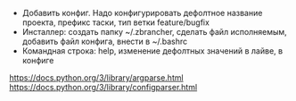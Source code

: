 - Добавить конфиг. Надо конфигурировать дефолтное название проекта, префикс таски, тип ветки feature/bugfix
- Инсталлер: создать папку ~/.zbrancher, сделать файл исполняемым, добавить файл конфига, внести в ~/.bashrc
- Командная строка: help, изменение дефолтных значений в лайве, в конфиге


https://docs.python.org/3/library/argparse.html
https://docs.python.org/3/library/configparser.html